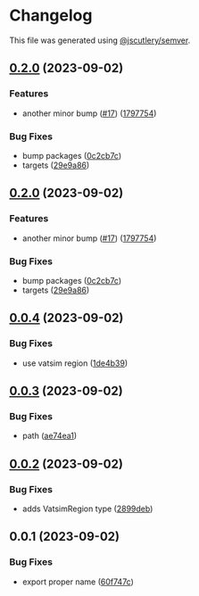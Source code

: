 # Changelog

This file was generated using [@jscutlery/semver](https://github.com/jscutlery/semver).

## [0.2.0](https://github.com/rovacc/rovacc-nodejs-packages/compare/vatsim-types-0.1.0...vatsim-types-0.2.0) (2023-09-02)


### Features

* another minor bump ([#17](https://github.com/rovacc/rovacc-nodejs-packages/issues/17)) ([1797754](https://github.com/rovacc/rovacc-nodejs-packages/commit/17977544abb9b414f76ff6f3aaba4906647d1e58))


### Bug Fixes

* bump packages ([0c2cb7c](https://github.com/rovacc/rovacc-nodejs-packages/commit/0c2cb7c0ec6a410037e7645a7abf846e059f3e64))
* targets ([29e9a86](https://github.com/rovacc/rovacc-nodejs-packages/commit/29e9a86c276221f5780c9b88f7e5a33f19663c49))

## [0.2.0](https://github.com/rovacc/rovacc-nodejs-packages/compare/vatsim-types-0.1.0...vatsim-types-0.2.0) (2023-09-02)


### Features

* another minor bump ([#17](https://github.com/rovacc/rovacc-nodejs-packages/issues/17)) ([1797754](https://github.com/rovacc/rovacc-nodejs-packages/commit/17977544abb9b414f76ff6f3aaba4906647d1e58))


### Bug Fixes

* bump packages ([0c2cb7c](https://github.com/rovacc/rovacc-nodejs-packages/commit/0c2cb7c0ec6a410037e7645a7abf846e059f3e64))
* targets ([29e9a86](https://github.com/rovacc/rovacc-nodejs-packages/commit/29e9a86c276221f5780c9b88f7e5a33f19663c49))

## [0.0.4](https://github.com/rovacc/rovacc-nodejs-packages/compare/vatsim-types-0.0.3...vatsim-types-0.0.4) (2023-09-02)


### Bug Fixes

* use vatsim region ([1de4b39](https://github.com/rovacc/rovacc-nodejs-packages/commit/1de4b391d07bacac1446ed2ec8226db7d2361385))

## [0.0.3](https://github.com/rovacc/rovacc-nodejs-packages/compare/vatsim-types-0.0.2...vatsim-types-0.0.3) (2023-09-02)


### Bug Fixes

* path ([ae74ea1](https://github.com/rovacc/rovacc-nodejs-packages/commit/ae74ea17888540443c935d7c675dc847ace6eed1))

## [0.0.2](https://github.com/rovacc/rovacc-nodejs-packages/compare/vatsim-types-0.0.1...vatsim-types-0.0.2) (2023-09-02)


### Bug Fixes

* adds VatsimRegion type ([2899deb](https://github.com/rovacc/rovacc-nodejs-packages/commit/2899deb0389186c2c218af822cb40683d82ef8cb))

## 0.0.1 (2023-09-02)


### Bug Fixes

* export proper name ([60f747c](https://github.com/rovacc/rovacc-nodejs-packages/commit/60f747c88b6bebf8f78a2c35eff920ebd550c746))
